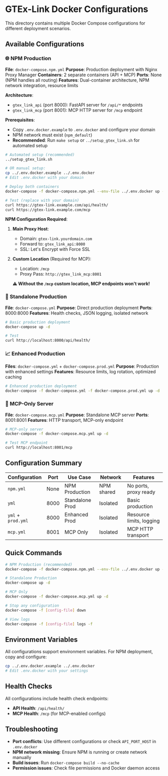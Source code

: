# GTEx-Link Docker Configurations

This directory contains multiple Docker Compose configurations for different deployment scenarios.

## Available Configurations


### 🌐 NPM Production
**File**: `docker-compose.npm.yml`
**Purpose**: Production deployment with Nginx Proxy Manager
**Containers**: 2 separate containers (API + MCP)
**Ports**: None (NPM handles all routing)
**Features**: Dual-container architecture, NPM network integration, resource limits

**Architecture**:
- `gtex_link_api` (port 8000): FastAPI server for `/api/*` endpoints
- `gtex_link_mcp` (port 8001): MCP HTTP server for `/mcp` endpoint

**Prerequisites**:
- Copy `.env.docker.example` to `.env.docker` and configure your domain
- NPM network must exist (`npm_default`)
- **Recommended**: Run `make setup` or `../setup_gtex_link.sh` for automated setup

```bash
# Automated setup (recommended)
../setup_gtex_link.sh

# OR manual setup:
cp ../.env.docker.example ../.env.docker
# Edit .env.docker with your domain

# Deploy both containers
docker-compose -f docker-compose.npm.yml --env-file ../.env.docker up -d --build

# Test (replace with your domain)
curl https://gtex-link.example.com/api/health/
curl https://gtex-link.example.com/mcp
```

**NPM Configuration Required**:

1. **Main Proxy Host**:
   - Domain: `gtex-link.yourdomain.com`
   - Forward to: `gtex_link_api:8000`
   - SSL: Let's Encrypt with Force SSL

2. **Custom Location** (Required for MCP):
   - Location: `/mcp`
   - Proxy Pass: `http://gtex_link_mcp:8001`

   **⚠️ Without the `/mcp` custom location, MCP endpoints won't work!**

### 🚀 Standalone Production
**File**: `docker-compose.yml`
**Purpose**: Direct production deployment
**Ports**: 8000:8000
**Features**: Health checks, JSON logging, isolated network

```bash
# Basic production deployment
docker-compose up -d

# Test
curl http://localhost:8000/api/health/
```

### 📈 Enhanced Production
**Files**: `docker-compose.yml` + `docker-compose.prod.yml`
**Purpose**: Production with enhanced settings
**Features**: Resource limits, log rotation, optimized caching

```bash
# Enhanced production deployment
docker-compose -f docker-compose.yml -f docker-compose.prod.yml up -d
```

### 🔌 MCP-Only Server
**File**: `docker-compose.mcp.yml`
**Purpose**: Standalone MCP server
**Ports**: 8001:8001
**Features**: HTTP transport, MCP-only endpoint

```bash
# MCP-only server
docker-compose -f docker-compose.mcp.yml up -d

# Test MCP endpoint
curl http://localhost:8001/mcp
```

## Configuration Summary

| Configuration | Port | Use Case | Network | Features |
|---------------|------|----------|---------|----------|
| `npm.yml` | None | NPM Production | NPM shared | No ports, proxy ready |
| `yml` | 8000 | Standalone Prod | Isolated | Basic production |
| `yml` + `prod.yml` | 8000 | Enhanced Prod | Isolated | Resource limits, logging |
| `mcp.yml` | 8001 | MCP Only | Isolated | MCP HTTP transport |

## Quick Commands

```bash
# NPM Production (recommended)
docker-compose -f docker-compose.npm.yml --env-file ../.env.docker up -d --build

# Standalone Production
docker-compose up -d

# MCP Only
docker-compose -f docker-compose.mcp.yml up -d

# Stop any configuration
docker-compose -f [config-file] down

# View logs
docker-compose -f [config-file] logs -f
```

## Environment Variables

All configurations support environment variables. For NPM deployment, copy and configure:

```bash
cp ../.env.docker.example ../.env.docker
# Edit .env.docker with your settings
```

## Health Checks

All configurations include health check endpoints:
- **API Health**: `/api/health/`
- **MCP Health**: `/mcp` (for MCP-enabled configs)

## Troubleshooting

- **Port conflicts**: Use different configurations or check `API_PORT_HOST` in `.env.docker`
- **NPM network missing**: Ensure NPM is running or create network manually
- **Build issues**: Run `docker-compose build --no-cache`
- **Permission issues**: Check file permissions and Docker daemon access
